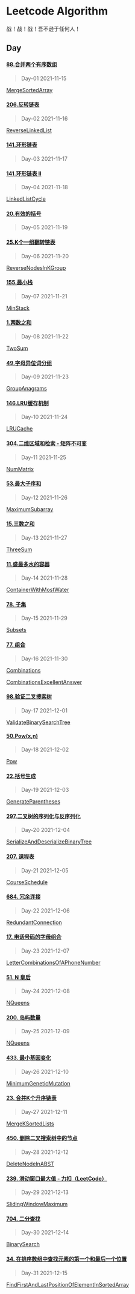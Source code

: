 # Leetcode Algorithm

战！战！战！吾不逊于任何人！

## Day

#### [88.合并两个有序数组](https://leetcode.com/problems/merge-sorted-array/)

> Day-01 2021-11-15

[MergeSortedArray](./src/main/java/com/inbetter/homework/leetcode/MergeSortedArray.java)

#### [206.反转链表](https://leetcode.com/problems/reverse-linked-list/)

> Day-02 2021-11-16

[ReverseLinkedList](./src/main/java/com/inbetter/homework/leetcode/ReverseLinkedList.java)

#### [141.环形链表](https://leetcode.com/problems/linked-list-cycle/)

> Day-03 2021-11-17

#### [141.环形链表 II](https://leetcode.com/problems/linked-list-cycle-ii/)

> Day-04 2021-11-18

[LinkedListCycle](./src/main/java/com/inbetter/homework/leetcode/LinkedListCycle.java)

#### [20.有效的括号](https://leetcode.com/problems/valid-parentheses/)

> Day-05 2021-11-19

#### [25.K个一组翻转链表](https://leetcode.com/problems/reverse-nodes-in-k-group/)

> Day-06 2021-11-20

[ReverseNodesInKGroup](./src/main/java/com/inbetter/homework/leetcode/ReverseNodesInKGroup.java)

#### [155.最小栈](https://leetcode.com/problems/min-stack/)

> Day-07 2021-11-21

[MinStack](./src/main/java/com/inbetter/homework/leetcode/MinStack.java)

#### [1.两数之和](https://leetcode.com/problems/two-sum/)

> Day-08 2021-11-22

[TwoSum](./src/main/java/com/inbetter/homework/leetcode/TwoSum.java)

#### [49.字母异位词分组](https://leetcode.com/problems/group-anagrams/)

> Day-09 2021-11-23

[GroupAnagrams](./src/main/java/com/inbetter/homework/leetcode/GroupAnagrams.java)

#### [146.LRU缓存机制](https://leetcode.com/problems/lru-cache/)

> Day-10 2021-11-24

[LRUCache](./src/main/java/com/inbetter/homework/leetcode/LRUCache.java)

#### [304.二维区域和检索 - 矩阵不可变](https://leetcode.com/problems/range-sum-query-2d-immutable/)

> Day-11 2021-11-25

[NumMatrix](./src/main/java/com/inbetter/homework/leetcode/NumMatrix.java)

#### [53.最大子序和](https://leetcode.com/problems/maximum-subarray/)

> Day-12 2021-11-26

[MaximumSubarray](./src/main/java/com/inbetter/homework/leetcode/MaximumSubarray.java)

#### [15.三数之和](https://leetcode.com/problems/3sum/)

> Day-13 2021-11-27

[ThreeSum](./src/main/java/com/inbetter/homework/leetcode/ThreeSum.java)

#### [11.盛最多水的容器](https://leetcode.com/problems/container-with-most-water/)

> Day-14 2021-11-28

[ContainerWithMostWater](./src/main/java/com/inbetter/homework/leetcode/ContainerWithMostWater.java)

#### [78. 子集](https://leetcode.com/problems/subsets/)

> Day-15 2021-11-29

[Subsets](./src/main/java/com/inbetter/homework/leetcode/Subsets.java)

#### [77. 组合](https://leetcode.com/problems/combinations/)

> Day-16 2021-11-30

[Combinations](./src/main/java/com/inbetter/homework/leetcode/Combinations.java)

[CombinationsExcellentAnswer](./src/main/java/com/inbetter/homework/leetcode/CombinationsExcellentAnswer.java)

#### [98.验证二叉搜索树](https://leetcode.com/problems/validate-binary-search-tree/)

> Day-17 2021-12-01

[ValidateBinarySearchTree](./src/main/java/com/inbetter/homework/leetcode/ValidateBinarySearchTree.java)

#### [50.Pow(x,n)](https://leetcode.com/problems/powx-n/)

> Day-18 2021-12-02

[Pow](./src/main/java/com/inbetter/homework/leetcode/Pow.java)

#### [22.括号生成](https://leetcode.com/problems/generate-parentheses/)

> Day-19 2021-12-03

[GenerateParentheses](./src/main/java/com/inbetter/homework/leetcode/GenerateParentheses.java)

#### [297.二叉树的序列化与反序列化](https://leetcode.com/problems/serialize-and-deserialize-binary-tree/)

> Day-20 2021-12-04

[SerializeAndDeserializeBinaryTree](./src/main/java/com/inbetter/homework/leetcode/SerializeAndDeserializeBinaryTree.java)

#### [207. 课程表](https://leetcode.com/problems/course-schedule/)

> Day-21 2021-12-05

[CourseSchedule](./src/main/java/com/inbetter/homework/leetcode/CourseSchedule.java)

#### [684. 冗余连接](https://leetcode.com/problems/redundant-connection/)

> Day-22 2021-12-06

[RedundantConnection](./src/main/java/com/inbetter/homework/leetcode/RedundantConnection.java)

#### [17. 电话号码的字母组合](https://leetcode.com/problems/letter-combinations-of-a-phone-number/)

> Day-23 2021-12-07

[LetterCombinationsOfAPhoneNumber](./src/main/java/com/inbetter/homework/leetcode/LetterCombinationsOfAPhoneNumber.java)

#### [51. N 皇后](https://leetcode.com/problems/n-queens/)

> Day-24 2021-12-08

[NQueens](./src/main/java/com/inbetter/homework/leetcode/NQueens.java)

#### [200. 岛屿数量](https://leetcode.com/problems/number-of-islands/)

> Day-25 2021-12-09

[NQueens](./src/main/java/com/inbetter/homework/leetcode/NQueens.java)

#### [433. 最小基因变化](https://leetcode.com/problems/minimum-genetic-mutation/)

> Day-26 2021-12-10

[MinimumGeneticMutation](./src/main/java/com/inbetter/homework/leetcode/MinimumGeneticMutation.java)

#### [23. 合并K个升序链表](https://leetcode.com/problems/merge-k-sorted-lists/)

> Day-27 2021-12-11

[MergeKSortedLists](./src/main/java/com/inbetter/homework/leetcode/MergeKSortedLists.java)

#### [450. 删除二叉搜索树中的节点](https://leetcode-cn.com/problems/delete-node-in-a-bst/)

> Day-28 2021-12-12

[DeleteNodeInABST](./src/main/java/com/inbetter/homework/leetcode/DeleteNodeInABST.java)

#### [239. 滑动窗口最大值 - 力扣（LeetCode）](https://leetcode.com/problems/sliding-window-maximum/)

> Day-29 2021-12-13

[SlidingWindowMaximum](./src/main/java/com/inbetter/homework/leetcode/SlidingWindowMaximum.java)

#### [704. 二分查找](https://leetcode.com/problems/binary-search/)

> Day-30 2021-12-14

[BinarySearch](./src/main/java/com/inbetter/homework/leetcode/BinarySearch.java)

#### [34. 在排序数组中查找元素的第一个和最后一个位置](https://leetcode.com/problems/find-first-and-last-position-of-element-in-sorted-array/)

> Day-31 2021-12-15

[FindFirstAndLastPositionOfElementInSortedArray](./src/main/java/com/inbetter/homework/leetcode/FindFirstAndLastPositionOfElementInSortedArray.java)
